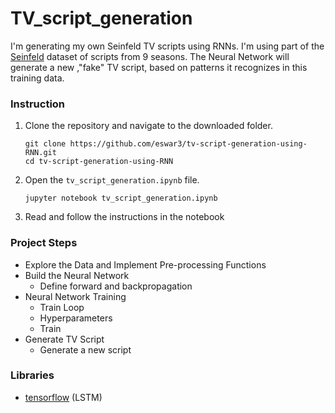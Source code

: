 # TV_script_generation

I'm generating my own Seinfeld TV scripts using RNNs. I'm using part of the [Seinfeld](https://en.wikipedia.org/wiki/Seinfeld) dataset of scripts from 9 seasons. 
The Neural Network will generate a new ,"fake" TV script, based on patterns it recognizes in this training data.


### Instruction

1. Clone the repository and navigate to the downloaded folder.
	```
	git clone https://github.com/eswar3/tv-script-generation-using-RNN.git
	cd tv-script-generation-using-RNN
	```
2. Open the `tv_script_generation.ipynb` file. 

	```
	jupyter notebook tv_script_generation.ipynb
	```
	
3. Read and follow the instructions in the notebook

### Project Steps

- Explore the Data and Implement Pre-processing Functions
- Build the Neural Network
	- Define forward and backpropagation
- Neural Network Training
	- Train Loop
	- Hyperparameters
	- Train 
- Generate TV Script
	- Generate a new script


### Libraries

- [tensorflow](https://www.tensorflow.org/) (LSTM)

